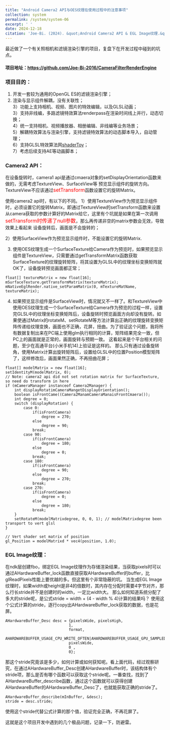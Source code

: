 ```yaml
---
title: "Android Camera2 API与OES纹理在使用过程中的注意事项"
collection: system
permalink: /system/system-06
excerpt: ' '
date: 2024-12-18
citation: 'Joe-Bi. (2024). &quot;Android Camera2 API & EGL Image纹理.&quot; <i>GitHub Joe-Bi of Bugs</i>'
---
```



最近做了一个有关照相机和滤镜渲染引擎的项目，复盘下在开发过程中碰到的坑点。

#### 项目地址：<https://github.com/Joe-Bi-2016/CameraFilterRenderEngine>

### 项目目的：
1) 开发一套较为通用的OpenGL ES的滤镜渲染引擎；<br />
2) 渲染与显示组件解耦，没有关联性；<br />
3）功能上支持相机、视频、图片的特效编辑，以及GLSL动画；<br />
3）支持非线编，多路滤镜特效算法renderpass在渲染时间线上并行，动态切换；<br />
4）统一支持相机、视频播放器、相册编辑、非线编等业务场景；<br />
5）解耦特效算法与渲染引擎，支持滤镜特效算法的动态脚本导入，自动管理；<br />
6）支持GLSL特效算法网[shaderToy](https://www.shadertoy.com/)；<br />
7）考虑后续支持AE等动画脚本；<br />

### Camera2 API：
在设备旋转时，camera1 api是通过cmaera对象的setDisplayOrientation函数来做的，无需考虑TextureView、SurfaceView等
预览显示组件的旋转方向。TextureView不应该通过<font color=red size=3>setTransform</font>函数设置它的旋转Matrix。

使用camera2 api时，有以下的不同。
1）使用TextureView作为预览显示组件时，必须设置它的旋转Matrix，即通过TextureView的setTransform函数来设置从camera获取的参数计算好的Matrix给它，这里有个坑就是如果在第一次调用<font color=red size=3>setTransform时传递了null参数</font>，那么再传递非空的matrix参数会无效，导致效果上看起来
设备旋转后，画面是不会旋转的；

2）使用SurfaceView作为预览显示组件时，不能设置它的旋转Matrix.

3) 使用OES纹理生成一个SurfaceTexture给Camera作为预览时，如果预览显示组件是TextureView，只需要通过getTransformMatrix函数获取SurfaceTexture的纹理旋转矩阵，将其设置为GLSL中的纹理坐标变换矩阵就OK了，设备旋转预览画面都正常；
```
float[] textureMatrix = new float[16];
mSurfaceTexture.getTransformMatrix(textureMatrix);
mNativeEglRender.native_setParamMatrix(0, mTextureMatName, textureMatrix);
```
4) 如果预览显示组件是SurfaceView时，情况就又不一样了。和TextureView中使用OES纹理生成一个SurfaceTexture给Camera作为预览的过程一样，设置完GLSL中的纹理坐标变换矩阵后，设备旋转时预览画面方向却没有旋转。如果使通过Matrix的rotateM、setRotateM等方法计算出正确的纹理旋转变换矩阵传递给纹理变换，画面也不正确，花屏，扭曲。为了验证这个问题，我将所有数据复制出来在PC端上使用glm执行相同的计算，矩阵结果完全一致，但PC上的画面就是正常的，画面旋转与预期一致。
这看起来是个平台相关的问题，至少在高通平台(小米手机14)上验证是这样的。
那么只有通过设备旋转角，使用Matrix计算出旋转矩阵后，设置给GLSL中的位置Position模型矩阵了，这样修改后，画面果然正确，不再扭曲花屏；
```
float[] modelMatrix = new float[16];
setIdentityM(modelMatrix, 0);
// Note: camera2 api did not set rotation matrix for SurfaceTexture, so need do transform in here
if (mCameraManager instanceof Camera2Manager) {
    int displayRotatimCameraMangetDisplayOrientation();
    boolean isFrontCame((Camera2ManamCameraManaisFrontCmaera());
    int degree = 0;
    switch (displayRotation) {
        case 0:
            if(isFrontCamera)
                degree = 270;
            else
                degree = 90;
            break;
        case 90:
            if(isFrontCamera)
                degree = 180;
            else
                degree = 0;
            break;
        case 180:
            if(isFrontCamera)
                degree = 90;
            else
                degree = 270;
            break;
        case 270:
            if(isFrontCamera)
                degree = 0;
            else
                degree = 180;
            break;
    }
    setRotateM(modelMatrixdegree, 0, 0, 1); // modelMatrixdegree been transport to vert glsl
}

// Vert shader set matrix of position
gl_Position = modelMatrixd * vec4(position, 1.0);

```

### EGL Image纹理：

在ndk层创建fbo，绑定EGL Image纹理作为存储渲染结果，当获取pixels时可以通过AHardwareBuffer_lock函数直接获取AHardwareBuffer的buffer，比glReadPixels性能上要优越的多。但这里有个非常隐蔽的坑。
当生成EGL Image纹理时，如果width或height是非4的倍数时，其内存在分配时需要4字节对齐，那么行长stride并不是创建时的width，一定比width大。
那么如何知道系统分配了多大的stride呢，是公式stride = width + (4 - width % 4)计算的结果吗？
使用这个公式计算的stride，逐行copy出AHardwareBuffer_lock获取的数据，也是花屏。
```
AHardwareBuffer_Desc desc = {pixelsWide, pixelsHigh,
                            1,
                            format,
                            AHARDWAREBUFFER_USAGE_CPU_WRITE_OFTEN|AHARDWAREBUFFER_USAGE_GPU_SAMPLED_IMAGE,
                            pixelsWide,
                            0 ,
                            0};
```
那这个stride究竟该是多少，如何计算或如何获知呢。看上面代码，经过观察研究，在通过AHardwareBuffer_Desc创建AHardwareBuffer时，该结构体有个stride项，那么是否有哪个函数可以获取这个stride呢。一番查找，找到了AHardwareBuffer_describe函数，通过这个函数就可以获得创建AHardwareBuffer的AHardwareBuffer_Desc了，也就能获取正确的stride了。
```
AHardwareBuffer_describe(mInBuffer, &desc);
stride = desc.stride;
```

使用这个stride代替公式计算的那个值，验证完全正确，不再花屏了。

这就是这个项目开发中遇到的几个极品问题，记录一下，防避雷。

